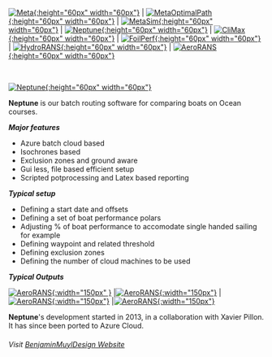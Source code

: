 


[![Meta](https://github.com/bmuyl/assets/blob/master/Logos/Meta-Cosme/MetaLogo.png?raw=true){:height="60px" width="60px"}](\2020\02\01\Meta.html)
| [![MetaOptimalPath](https://github.com/bmuyl/assets/blob/master/Logos/Meta-Cosme/MetaOptimalPathLogo.png?raw=true){:height="60px" width="60px"}](\2020\02\01\MetaOptimalPath.html)
| [![MetaSim](https://github.com/bmuyl/assets/blob/master/Logos/Meta-Cosme/MetaSimLogo.png?raw=true){:height="60px" width="60px"}](\2020\02\01\MetaSim.html)
| [![Neptune](https://github.com/bmuyl/assets/blob/master/Logos/Meta-Cosme/NeptuneLogo.png?raw=true){:height="60px" width="60px"}](\2020\02\01\Neptune.html)
| [![CliMax](https://github.com/bmuyl/assets/blob/master/Logos/Meta-Cosme/CliMaxLogo.png?raw=true){:height="60px" width="60px"}](\2020\02\01\CliMax.html)
| [![FoilPerf](https://github.com/bmuyl/assets/blob/master/Logos/Meta-Cosme/FoilPerfLogo.png?raw=true){:height="60px" width="60px"}](\2020\02\01\FoilPerf.html)
| [![HydroRANS](https://github.com/bmuyl/assets/blob/master/Logos/Meta-Cosme/HydroRANSLogo.png?raw=true){:height="60px" width="60px"}](\2020\02\01\HydroRANS.html)
| [![AeroRANS](https://github.com/bmuyl/assets/blob/master/Logos/Meta-Cosme/AeroRANSLogo.png?raw=true){:height="60px" width="60px"}](\2020\02\01\AeroRANS.html)


<br/>


 [![Neptune](https://github.com/bmuyl/assets/blob/master/Logos/Meta-Cosme/NeptuneLogo.png?raw=true){:height="60px" width="60px"}](\2020\02\01\Neptune.html)


**Neptune** is our batch routing software for comparing boats on Ocean courses.

***Major features***
- Azure batch cloud based
- Isochrones based
- Exclusion zones and ground aware
- Gui less, file based efficient setup
- Scripted potprocessing and Latex based reporting

***Typical setup***
- Defining a start date and offsets
- Defining a set of boat performance polars
- Adjusting % of boat performance to accomodate single handed sailing for example
- Defining waypoint and related threshold
- Defining exclusion zones
- Defining the number of cloud machines to be used

***Typical Outputs***

[![AeroRANS](\images\2020\02\Neptune\Routes.png?raw=true){:width="150px" }](\images\2020\02\Neptune\Routes.png)
|[![AeroRANS](\images\2020\02\Neptune\WindDistribution.png?raw=true){:width="150px"}](\images\2020\02\Neptune\WindDistribution.png)
|[![AeroRANS](\images\2020\02\Neptune\Stats_1.png?raw=true){:width="150px"}](\images\2020\02\Neptune\Stats_1.png)
|[![AeroRANS](\images\2020\02\Neptune\Stats_2.png?raw=true){:width="150px"}](\images\2020\02\Neptune\Stats_2.png)

**Neptune**'s development started in 2013, in a collaboration with Xavier Pillon. It has since been ported to Azure Cloud.


###### Visit  [BenjaminMuylDesign Website](https://www.bmuyl.com)
